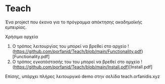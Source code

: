 # Teach

Ένα project που έκανα για το πρόγραμμα απόκτησης ακαδημαϊκής εμπειρίας.

Χρήσιμα αρχεία

1) Ο τρόπος λειτουργίας του μπορεί να βρεθεί στο αρχείο !(https://github.com/porfanid/Teach/blob/main/Functionality.pdf)[Functionality.pdf]
2) Ο τρόπος εγκατάστασής του του μπορεί να βρεθεί στο αρχείο !(https://github.com/porfanid/Teach/blob/main/Install.pdf)[Install.pdf]

Επίσης, υπάρχει πλήρες λειτουργικό demo στην σελίδα teach.orfanidis.xyz